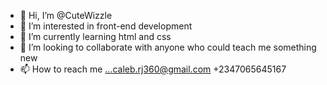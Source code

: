 - 👋 Hi, I’m @CuteWizzle
- 👀 I’m interested in front-end development
- 🌱 I’m currently learning html and css
- 💞️ I’m looking to collaborate with anyone who could teach me something new
- 📫 How to reach me ...caleb.rj360@gmail.com 
+2347065645167

<!---
CuteWizzle/CuteWizzle is a ✨ special ✨ repository because its `README.md` (this file) appears on your GitHub profile.
You can click the Preview link to take a look at your changes.
--->

